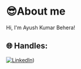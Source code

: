 # 😎About me
Hi, I'm Ayush Kumar Behera! <br>

## 🌐 Handles:
[![LinkedIn](https://img.shields.io/badge/LinkedIn-%230077B5.svg?logo=linkedin&logoColor=white)](https://www.linkedin.com/in/ayush-kumar-behera-0424a1328/))


